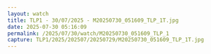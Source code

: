 ```yaml
---
layout: watch
title: TLP1 - 30/07/2025 - M20250730_051609_TLP_1T.jpg
date: 2025-07-30 05:16:09
permalink: /2025/07/30/watch/M20250730_051609_TLP_1
capture: TLP1/2025/202507/20250729/M20250730_051609_TLP_1T.jpg
---
```

